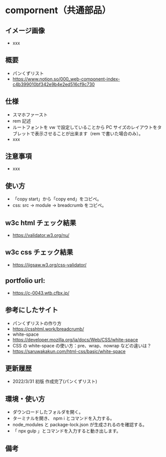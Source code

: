 # compornent（共通部品）

## イメージ画像

- xxx

## 概要

- パンくずリスト
- https://www.notion.so/000_web-component-index-c4b399010bf342e9b4e2ed516cf9c730

## 仕様

- スマホファースト
- rem 記述
- ルートフォントを vw で設定していることから PC サイズのレイアウトをタブレットで表示させることが出来ます（rem で書いた場合のみ）。
- xxx

## 注意事項

- xxx

## 使い方

- 「copy start」から「copy end」をコピペ。
- css: src -> module -> breadcrumb をコピペ。

## w3c html チェック結果

- https://validator.w3.org/nu/

## w3c css チェック結果

- https://jigsaw.w3.org/css-validator/

## portfolio url:

- https://c-0043.wtb.cfbx.jp/

## 参考にしたサイト

- パンくずリストの作り方
- https://csshtml.work/breadcrumb/
- white-space
- https://developer.mozilla.org/ja/docs/Web/CSS/white-space
- CSS の white-space の使い方：pre、wrap、nowrap などの違いは？
- https://saruwakakun.com/html-css/basic/white-space

## 更新履歴

- 2022/3/31 初版 作成完了(パンくずリスト)

## 環境・使い方

- ダウンロードしたフォルダを開く。
- ターミナルを開き、 npm i とコマンドを入力する。
- node_modules と package-lock.json が生成されるのを確認する。
- 「 npx gulp 」とコマンドを入力すると動き出します。

## 備考
